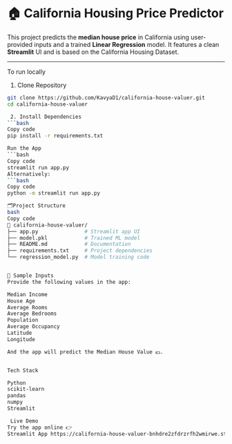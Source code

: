 # 🏠 California Housing Price Predictor

This project predicts the **median house price** in California using user-provided inputs and a trained **Linear Regression** model. It features a clean **Streamlit** UI and is based on the California Housing Dataset.

---

To run locally

1. Clone Repository
```bash
git clone https://github.com/KavyaD1/california-house-valuer.git
cd california-house-valuer

 2. Install Dependencies
```bash
Copy code
pip install -r requirements.txt

Run the App
```bash
Copy code
streamlit run app.py
Alternatively:
```bash
Copy code
python -m streamlit run app.py

🗂️Project Structure
bash
Copy code
📁 california-house-valuer/
├── app.py               # Streamlit app UI
├── model.pkl            # Trained ML model
├── README.md            # Documentation
├── requirements.txt     # Project dependencies
└── regression_model.py  # Model training code


🧪 Sample Inputs
Provide the following values in the app:

Median Income
House Age
Average Rooms
Average Bedrooms
Population
Average Occupancy
Latitude
Longitude

And the app will predict the Median House Value 💵.


Tech Stack

Python
scikit-learn
pandas
numpy
Streamlit

 Live Demo
Try the app online 👉
Streamlit App https://california-house-valuer-bnhdre2zfdrzrfh2wmirwe.streamlit.app/ 
